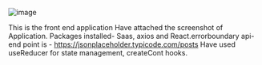 ![image](https://github.com/Bhuvanesh-git331/json-table-display-frontend/assets/74610770/0b4a7434-a90a-4015-b0d5-68f1eadaa15b)

This is the front end application
Have attached the screenshot of Application.
Packages installed- Saas, axios and React.errorboundary
api-end point is - https://jsonplaceholder.typicode.com/posts
Have used useReducer for state management, createCont hooks.
